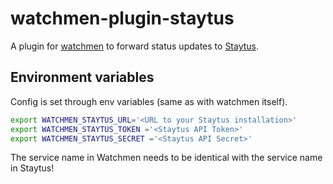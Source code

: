 watchmen-plugin-staytus
===

A plugin for [watchmen](https://github.com/iloire/watchmen) to forward status updates to [Staytus](http://staytus.co).

Environment variables
---

Config is set through env variables (same as with watchmen itself).

```sh
export WATCHMEN_STAYTUS_URL='<URL to your Staytus installation>'
export WATCHMEN_STAYTUS_TOKEN ='<Staytus API Token>'
export WATCHMEN_STAYTUS_SECRET ='<Staytus API Secret>'
```

The service name in Watchmen needs to be identical with the service name in Staytus!